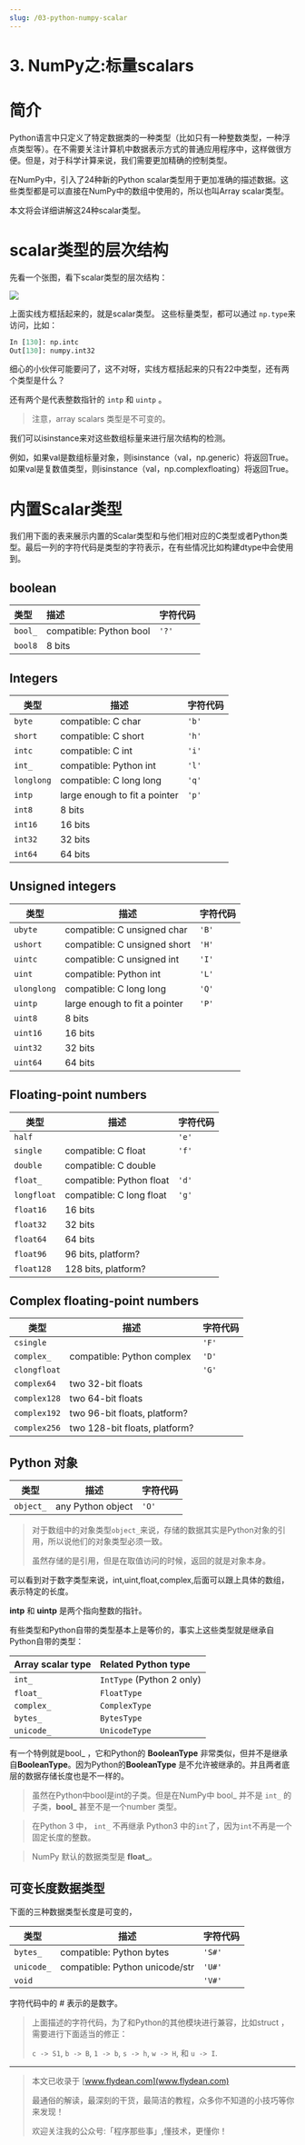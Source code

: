 ```yaml
---
slug: /03-python-numpy-scalar
---
```


# 3. NumPy之:标量scalars



# 简介

Python语言中只定义了特定数据类的一种类型（比如只有一种整数类型，一种浮点类型等）。在不需要关注计算机中数据表示方式的普通应用程序中，这样做很方便。但是，对于科学计算来说，我们需要更加精确的控制类型。

在NumPy中，引入了24种新的Python scalar类型用于更加准确的描述数据。这些类型都是可以直接在NumPy中的数组中使用的，所以也叫Array scalar类型。

本文将会详细讲解这24种scalar类型。

# scalar类型的层次结构

先看一个张图，看下scalar类型的层次结构：

![](https://img-blog.csdnimg.cn/20201215221627763.png?x-oss-process=image/watermark,type_ZmFuZ3poZW5naGVpdGk,shadow_0,text_aHR0cDovL3d3dy5mbHlkZWFuLmNvbQ==,size_25,color_8F8F8F,t_70)

上面实线方框括起来的，就是scalar类型。 这些标量类型，都可以通过 `np.type`来访问，比如：

~~~python
In [130]: np.intc
Out[130]: numpy.int32
~~~

细心的小伙伴可能要问了，这不对呀，实线方框括起来的只有22中类型，还有两个类型是什么？

还有两个是代表整数指针的  `intp` 和 `uintp` 。

> 注意，array scalars 类型是不可变的。

我们可以isinstance来对这些数组标量来进行层次结构的检测。

例如，如果val是数组标量对象，则isinstance（val，np.generic）将返回True。如果val是复数值类型，则isinstance（val，np.complexfloating）将返回True。

# 内置Scalar类型

我们用下面的表来展示内置的Scalar类型和与他们相对应的C类型或者Python类型。最后一列的字符代码是类型的字符表示，在有些情况比如构建dtype中会使用到。

## boolean

| 类型    | 描述                    | 字符代码 |
| :------ | :---------------------- | :------- |
| `bool_` | compatible: Python bool | `'?'`    |
| `bool8` | 8 bits                  |          |

## Integers

| 类型       | 描述                          | 字符代码 |
| ---------- | ----------------------------- | -------- |
| `byte`     | compatible: C char            | `'b'`    |
| `short`    | compatible: C short           | `'h'`    |
| `intc`     | compatible: C int             | `'i'`    |
| `int_`     | compatible: Python int        | `'l'`    |
| `longlong` | compatible: C long long       | `'q'`    |
| `intp`     | large enough to fit a pointer | `'p'`    |
| `int8`     | 8 bits                        |          |
| `int16`    | 16 bits                       |          |
| `int32`    | 32 bits                       |          |
| `int64`    | 64 bits                       |          |

## Unsigned integers

| 类型        | 描述                          | 字符代码 |
| ----------- | ----------------------------- | -------- |
| `ubyte`     | compatible: C unsigned char   | `'B'`    |
| `ushort`    | compatible: C unsigned short  | `'H'`    |
| `uintc`     | compatible: C unsigned int    | `'I'`    |
| `uint`      | compatible: Python int        | `'L'`    |
| `ulonglong` | compatible: C long long       | `'Q'`    |
| `uintp`     | large enough to fit a pointer | `'P'`    |
| `uint8`     | 8 bits                        |          |
| `uint16`    | 16 bits                       |          |
| `uint32`    | 32 bits                       |          |
| `uint64`    | 64 bits                       |          |

## Floating-point numbers

| 类型        | 描述                     | 字符代码 |
| ----------- | ------------------------ | -------- |
| `half`      |                          | `'e'`    |
| `single`    | compatible: C float      | `'f'`    |
| `double`    | compatible: C double     |          |
| `float_`    | compatible: Python float | `'d'`    |
| `longfloat` | compatible: C long float | `'g'`    |
| `float16`   | 16 bits                  |          |
| `float32`   | 32 bits                  |          |
| `float64`   | 64 bits                  |          |
| `float96`   | 96 bits, platform?       |          |
| `float128`  | 128 bits, platform?      |          |

## Complex floating-point numbers

| 类型         | 描述                          | 字符代码 |
| ------------ | ----------------------------- | -------- |
| `csingle`    |                               | `'F'`    |
| `complex_`   | compatible: Python complex    | `'D'`    |
| `clongfloat` |                               | `'G'`    |
| `complex64`  | two 32-bit floats             |          |
| `complex128` | two 64-bit floats             |          |
| `complex192` | two 96-bit floats, platform?  |          |
| `complex256` | two 128-bit floats, platform? |          |

## Python 对象

| 类型      | 描述              | 字符代码 |
| --------- | ----------------- | -------- |
| `object_` | any Python object | `'O'`    |

> 对于数组中的对象类型`object_`来说，存储的数据其实是Python对象的引用，所以说他们的对象类型必须一致。
>
> 虽然存储的是引用，但是在取值访问的时候，返回的就是对象本身。

可以看到对于数字类型来说，int,uint,float,complex,后面可以跟上具体的数组，表示特定的长度。

**intp** 和 **uintp** 是两个指向整数的指针。

有些类型和Python自带的类型基本上是等价的，事实上这些类型就是继承自Python自带的类型：

| Array scalar type | Related Python type       |
| :---------------- | :------------------------ |
| `int_`            | `IntType` (Python 2 only) |
| `float_`          | `FloatType`               |
| `complex_`        | `ComplexType`             |
| `bytes_`          | `BytesType`               |
| `unicode_`        | `UnicodeType`             |

有一个特例就是bool_ ，它和Python的 **BooleanType** 非常类似，但并不是继承自**BooleanType**。因为Python的**BooleanType** 是不允许被继承的。并且两者底层的数据存储长度也是不一样的。

> 虽然在Python中bool是int的子类。但是在NumPy中 bool_  并不是  `int_` 的子类，**bool_** 甚至不是一个number 类型。

> 在Python 3 中， `int_`  不再继承 Python3 中的`int`了，因为`int`不再是一个固定长度的整数。

> NumPy 默认的数据类型是 **float_**。

## 可变长度数据类型

下面的三种数据类型长度是可变的，

| 类型       | 描述                           | 字符代码 |
| ---------- | ------------------------------ | -------- |
| `bytes_`   | compatible: Python bytes       | `'S#'`   |
| `unicode_` | compatible: Python unicode/str | `'U#'`   |
| `void`     |                                | `'V#'`   |

字符代码中的 # 表示的是数字。

> 上面描述的字符代码，为了和Python的其他模块进行兼容，比如struct ，需要进行下面适当的修正：
>
>  `c -> S1`, `b -> B`, `1 -> b`, `s -> h`, `w -> H`, 和 `u -> I`.

---

> 本文已收录于 [www.flydean.com](www.flydean.com)
>
> 最通俗的解读，最深刻的干货，最简洁的教程，众多你不知道的小技巧等你来发现！
> 
> 欢迎关注我的公众号:「程序那些事」,懂技术，更懂你！
